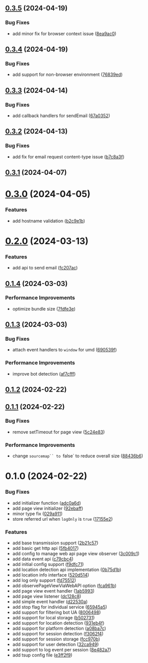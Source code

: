 

## [0.3.5](https://github.com/bloomscorp/bloomsight.js/compare/v0.3.4...v0.3.5) (2024-04-19)


### Bug Fixes

* add minor fix for browser context issue ([8ea9ac0](https://github.com/bloomscorp/bloomsight.js/commit/8ea9ac0eb2b27a664ada940d00d246019b839064))

## [0.3.4](https://github.com/bloomscorp/bloomsight.js/compare/v0.3.3...v0.3.4) (2024-04-19)


### Bug Fixes

* add support for non-browser environment ([76839ed](https://github.com/bloomscorp/bloomsight.js/commit/76839ed9648cbe1c95ff0beb71cd414200bcbf3f))

## [0.3.3](https://github.com/bloomscorp/bloomsight.js/compare/v0.3.2...v0.3.3) (2024-04-14)


### Bug Fixes

* add callback handlers for sendEmail ([67a0352](https://github.com/bloomscorp/bloomsight.js/commit/67a0352efdbf713a82d1db31cd15de1374ecf393))

## [0.3.2](https://github.com/bloomscorp/bloomsight.js/compare/v0.3.1...v0.3.2) (2024-04-13)


### Bug Fixes

* add fix for email request content-type issue ([b7c8a3f](https://github.com/bloomscorp/bloomsight.js/commit/b7c8a3f728bf87bcd12b92e68777cc803821096f))

## [0.3.1](https://github.com/bloomscorp/bloomsight.js/compare/v0.3.0...v0.3.1) (2024-04-07)

# [0.3.0](https://github.com/bloomscorp/bloomsight.js/compare/v0.2.0...v0.3.0) (2024-04-05)


### Features

* add hostname validation ([b2c9e1b](https://github.com/bloomscorp/bloomsight.js/commit/b2c9e1b7c930a67c2e802bcfada0d19b72036e2e))

# [0.2.0](https://github.com/bloomscorp/bloomsight.js/compare/v0.1.4...v0.2.0) (2024-03-13)


### Features

* add api to send email ([fc207ac](https://github.com/bloomscorp/bloomsight.js/commit/fc207ac46bcc043bb910df265ade3172f54d558a))

## [0.1.4](https://github.com/bloomscorp/bloomsight.js/compare/v0.1.3...v0.1.4) (2024-03-03)


### Performance Improvements

* optimize bundle size ([7fdfe3e](https://github.com/bloomscorp/bloomsight.js/commit/7fdfe3e08af52c2f08a7f137044976326dde7f75))

## [0.1.3](https://github.com/bloomscorp/bloomsight.js/compare/v0.1.2...v0.1.3) (2024-03-03)


### Bug Fixes

* attach event handlers to `window` for umd ([690539f](https://github.com/bloomscorp/bloomsight.js/commit/690539fb0c36352a85dbbf3737bff4a7d289020a))


### Performance Improvements

* improve bot detection ([af7cfff](https://github.com/bloomscorp/bloomsight.js/commit/af7cfff87ba144d76b674de81a3326391fb5bd47))

## [0.1.2](https://github.com/bloomscorp/bloomsight.js/compare/v0.1.1...v0.1.2) (2024-02-22)

## [0.1.1](https://github.com/bloomscorp/bloomsight.js/compare/v0.1.0...v0.1.1) (2024-02-22)


### Bug Fixes

* remove setTimeout for page view ([5c24e83](https://github.com/bloomscorp/bloomsight.js/commit/5c24e83bf1e5d335256ab590e63c8f0e8bd175fe))


### Performance Improvements

* change `sourcemap`` to `false` to reduce overall size ([88436b6](https://github.com/bloomscorp/bloomsight.js/commit/88436b6adabf75f45cb9259869f25f8bd0fe88fb))

# 0.1.0 (2024-02-22)


### Bug Fixes

* add initializer function ([adc0a6d](https://github.com/bloomscorp/bloomsight.js/commit/adc0a6d142ac87057cf958be8352711e59969fa1))
* add page view initializer ([92ebaff](https://github.com/bloomscorp/bloomsight.js/commit/92ebaffe121996ca6ec9b10b23569c901535ef38))
* minor type fix ([029a911](https://github.com/bloomscorp/bloomsight.js/commit/029a9115a0f6e99eb08485add36e2b75c526b7f0))
* store referred url when `logOnly` is `true` ([17155e2](https://github.com/bloomscorp/bloomsight.js/commit/17155e2c94c629341b6b6734ad6357d7f73a4851))


### Features

* add base transmission support ([2b21c57](https://github.com/bloomscorp/bloomsight.js/commit/2b21c573600783883590086cf13772b9dae1b4f4))
* add basic get http api ([5fb4017](https://github.com/bloomscorp/bloomsight.js/commit/5fb4017dba0a231fff5cba2c5e26126d21dcf206))
* add config to manage web api page view observer ([3c009c1](https://github.com/bloomscorp/bloomsight.js/commit/3c009c1cf67f2458c87924c261365cc06e8fe4f2))
* add data event api ([c79cbc4](https://github.com/bloomscorp/bloomsight.js/commit/c79cbc4a3c2713d67faf90e04fe2dfc18c2774c0))
* add initial config support ([f9dfc71](https://github.com/bloomscorp/bloomsight.js/commit/f9dfc712f41cb506413eca6c9a16b264bc310b9c))
* add location detection api implementation ([0b75d1b](https://github.com/bloomscorp/bloomsight.js/commit/0b75d1b6b722bb53e0914f95a4096104d1d7e06d))
* add location info interface ([520d514](https://github.com/bloomscorp/bloomsight.js/commit/520d514de4402e6b46487495e603c2277dc59af3))
* add log only support ([fd75512](https://github.com/bloomscorp/bloomsight.js/commit/fd755123e13de2bf7dc712eee31fa62db422d831))
* add observePageViewViaWebAPI option ([fca961b](https://github.com/bloomscorp/bloomsight.js/commit/fca961bd33130ff9bcef4c195d4911079d51494f))
* add page view event handler ([1ab5993](https://github.com/bloomscorp/bloomsight.js/commit/1ab59933477ce4227a2da7e4bba38e6ddcf8c337))
* add page view listener ([dc128c8](https://github.com/bloomscorp/bloomsight.js/commit/dc128c8625788a70cc8bccf13e9a70f8d3b4a727))
* add simple event handler ([d22530a](https://github.com/bloomscorp/bloomsight.js/commit/d22530a5b987c0bf4a64cb320b6de38226a879e9))
* add stop flag for individual service ([65945a5](https://github.com/bloomscorp/bloomsight.js/commit/65945a5870c0aa515cd215e68e1c1be989de2e5c))
* add support for filtering bot UA ([8006498](https://github.com/bloomscorp/bloomsight.js/commit/800649845c8728633dbc44e70bf1af6b5175c97a))
* add support for local storage ([b502731](https://github.com/bloomscorp/bloomsight.js/commit/b5027311b19e76652998166fec35391b3882260b))
* add support for location detection ([931eb4f](https://github.com/bloomscorp/bloomsight.js/commit/931eb4f57e3025ab1887cfb8769f0be986511066))
* add support for platform detection ([a08ba7c](https://github.com/bloomscorp/bloomsight.js/commit/a08ba7c013578e3f217aa90f6ab796f644cf8c37))
* add support for session detection ([f3062f4](https://github.com/bloomscorp/bloomsight.js/commit/f3062f4624264e00be633c0f0008aeb02f1a69c6))
* add support for session storage ([fcc970b](https://github.com/bloomscorp/bloomsight.js/commit/fcc970b65e6ce99f712b9798a48651f298817bd0))
* add support for user detection ([32ca949](https://github.com/bloomscorp/bloomsight.js/commit/32ca94933f0c20fa66811dca4425ccf6ae50b88c))
* add support to log event per session ([8e482a7](https://github.com/bloomscorp/bloomsight.js/commit/8e482a78fa03980e2c8d70fdd2a4fd47cce00787))
* add tsup config file ([e3ff2f9](https://github.com/bloomscorp/bloomsight.js/commit/e3ff2f96681fab21264d08feb1c85eb3be5311d9))
